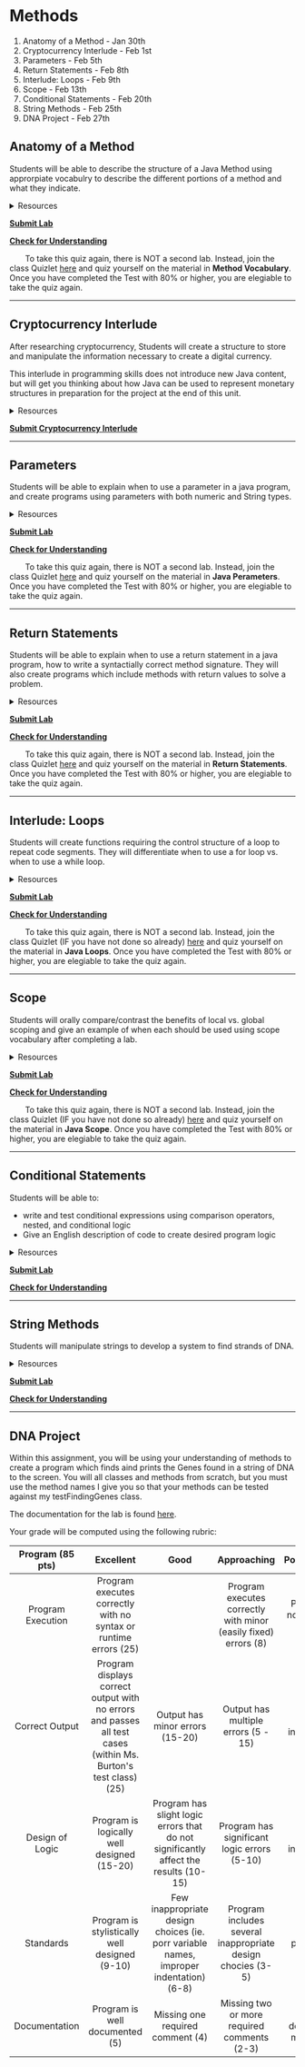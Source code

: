 # Methods

1. Anatomy of a Method - Jan 30th
2. Cryptocurrency Interlude - Feb 1st
3. Parameters - Feb 5th
4. Return Statements - Feb 8th
5. Interlude: Loops - Feb 9th
5. Scope - Feb 13th
6. Conditional Statements - Feb 20th
7. String Methods - Feb 25th
8. DNA Project - Feb 27th


## Anatomy of a Method
Students will be able to describe the structure of a Java Method using approrpiate vocabulry to describe the different portions of a method and what they indicate.
<details>
 <summary>Resources
 </summary>
 
* [Slides](https://docs.google.com/presentation/d/1w1CslBeWrUOoMpjy-n8wgeZJNHFzaKaQ-Se9YHlfVeQ/edit?usp=sharing)
* [Video](https://drive.google.com/open?id=1KL17JmkOdPD5alwIuEGboezvIFGFci1R)
* Readings
  * [Methods (Black Box)](https://drive.google.com/file/d/1rMGjRgU2GXU3lW-QnQcIsk_Yw0jBfYqA/view)
  * [Method Bodies](https://drive.google.com/file/d/1EVegNPoPdHLdyaSEthn4Nx7alDVAbUAI/view)
* [Lab A](https://docs.google.com/document/d/1fnK2u3tvShhp4paMYfMKafk0i0PIlMWGBhSYjTeC9Kg/edit?usp=sharing)

Lab Files:

**Java File** | **Tester**
:--:|:--:
[LineBreak](https://github.com/blakeCS/IntroComputerProgramming/blob/master/U2%20Methods/Method%20Anatomy/Examples/LineBreak.java) | n/a
[PrintJava](https://github.com/blakeCS/IntroComputerProgramming/blob/master/U2%20Methods/Method%20Anatomy/Exercises/PrintJava.java) | n/a

</details>

[**Submit Lab**](https://blake.instructure.com/courses/1757/assignments/64262?module_item_id=128341)

[**Check for Understanding**](https://blake.instructure.com/courses/1757/quizzes/3162)

&nbsp;&nbsp;&nbsp;&nbsp;&nbsp;&nbsp; To take this quiz again, there is NOT a second lab.  Instead, join the class Quizlet [here](https://quizlet.com/join/r2wwgK99j) and quiz yourself on the material in **Method Vocabulary**.  Once you have completed the Test with 80% or higher, you are elegiable to take the quiz again.

***
## Cryptocurrency Interlude
After researching cryptocurrency, Students will create a structure to store and manipulate the information necessary to create a digital currency.  

This interlude in programming skills does not introduce new Java content, but will get you thinking about how Java can be used to represent monetary structures in preparation for the project at the end of this unit.

<details>
 <summary>Resources
 </summary>
 
* Readings
  * [What is Cryptocurrency](https://blockgeeks.com/guides/what-is-cryptocurrency/)
  * [What is Bitcoin](https://www.howtogeek.com/141374/htg-explains-what-is-bitcoin-and-how-does-it-work/)
  * [Hacking the CryptoKitty Genome](https://hackernoon.com/hacking-the-cryptokitties-genome-1cb3e7dddab3)
* [Activity](https://docs.google.com/document/d/1ijLMtYMd0FEITuuI-wvw1eW-SiPz-Kq3MrUj902ziWA/edit?usp=sharing)

</details>

[**Submit Cryptocurrency Interlude**](https://blake.instructure.com/courses/1757/assignments/64960?module_item_id=128685)

***
## Parameters
Students will be able to explain when to use a parameter in a java program, and create programs using parameters with both numeric and String types.

<details>
 <summary>Resources
 </summary>
 
* [Slides](https://drive.google.com/open?id=1baG0Py5K--Dc9hi6bi5wKu0MXPdkocwzx0WkKYCDrR4)
* [Video](https://drive.google.com/open?id=1Yc2P5ZpoRYKCXumAV0PsBQmiSrYh3IG6)
* Readings. NOTE: I highly suggest using this lesson's readings as supplemental material, not the main event.
  * [What is Actually Passed to a Method?](https://mathbits.com/MathBits/Java/Methods/PassingMethods.htm)
  * [How to use Methods that take Parameters in Java](http://www.dummies.com/programming/java/how-to-use-methods-that-take-parameters-in-java/)
  * [Java Methods](https://www.tutorialspoint.com/java/java_methods.htm)
* [Lab A](https://docs.google.com/document/d/102d6wQqq2kzDpbMmbANzL1_v0KNv2KYyTpnU3azzFE0/edit?usp=sharing)

Lab Files:

**Java File** | **Tester**
:--:|:--:
[Hello](https://github.com/blakeCS/IntroComputerProgramming/blob/master/U2%20Methods/Parameters/Examples/Hello.java) | n/a
[Sum](https://github.com/blakeCS/IntroComputerProgramming/blob/master/U2%20Methods/Parameters/Examples/Sum.java) | n/a
[Add10](https://github.com/blakeCS/IntroComputerProgramming/blob/master/U2%20Methods/Parameters/Exercises/Add10.java) | [Add10Tester](https://github.com/blakeCS/IntroComputerProgramming/blob/master/U2%20Methods/Parameters/Exercises/Add10Tester.java)
[Madlib](https://github.com/blakeCS/IntroComputerProgramming/blob/master/U2%20Methods/Parameters/Exercises/Madlib.java) | [MadlibTester](https://github.com/blakeCS/IntroComputerProgramming/blob/master/U2%20Methods/Parameters/Exercises/MadlibTester.java)

</details>

[**Submit Lab**](https://blake.instructure.com/courses/1757/assignments/65150)

[**Check for Understanding**](https://blake.instructure.com/courses/1757/quizzes/3192)

&nbsp;&nbsp;&nbsp;&nbsp;&nbsp;&nbsp; To take this quiz again, there is NOT a second lab.  Instead, join the class Quizlet [here](https://quizlet.com/join/r2wwgK99j) and quiz yourself on the material in **Java Perameters**.  Once you have completed the Test with 80% or higher, you are elegiable to take the quiz again.

***
## Return Statements
Students will be able to explain when to use a return statement in a java program, how to write a syntactially correct method signature.  They will also create programs which include methods with return values to solve a problem.

<details>
 <summary>Resources
 </summary>
 
* [Slides](https://docs.google.com/presentation/d/1TGVGv3BEhczH_cSn3ZYjPbbW3YtQvv78oqTrWy8N-0Q/edit?usp=sharing)
* Video - To Be Uploaded Feb 2
* Readings. NOTE: I highly suggest using this lesson's readings as supplemental material, not the main event.
  * [Method Bodies - Return Statements p. 74-75](https://drive.google.com/file/d/1EVegNPoPdHLdyaSEthn4Nx7alDVAbUAI/view)
  * [Return...This](https://medium.com/java-for-absolute-dummies/return-this-72030e66790a)
  * [Return Statement Analogy](https://www.quora.com/In-Java-what-is-a-return-statement)
  * [Java Methods](https://www.tutorialspoint.com/java/java_methods.htm)
* [Lab A](https://drive.google.com/open?id=1-ZC8yT4iQfUuofUwqbL2mOwj1WiWkw9XEyY31kKMgAg)

Lab Files:

**Java File** | **Tester**
:--:|:--:
[ReturnExamples](https://github.com/blakeCS/IntroComputerProgramming/blob/master/U2%20Methods/ReturnStatements/Examples/ReturnExamples.java) | n/a
[Compare](https://github.com/blakeCS/IntroComputerProgramming/blob/master/U2%20Methods/ReturnStatements/Exercises/Compare.java) | [TestCompare](https://github.com/blakeCS/IntroComputerProgramming/blob/master/U2%20Methods/ReturnStatements/Exercises/TestCompare.java.java)
[Ten](https://github.com/blakeCS/IntroComputerProgramming/blob/master/U2%20Methods/ReturnStatements/Exercises/Ten.java) | [TestTen](https://github.com/blakeCS/IntroComputerProgramming/blob/master/U2%20Methods/ReturnStatements/Exercises/TestCompare.java.java)

</details>

[**Submit Lab**](https://blake.instructure.com/courses/1757/assignments/65656)

[**Check for Understanding**](https://blake.instructure.com/courses/1757/quizzes/3198)

&nbsp;&nbsp;&nbsp;&nbsp;&nbsp;&nbsp; To take this quiz again, there is NOT a second lab.  Instead, join the class Quizlet [here](https://quizlet.com/join/r2wwgK99j) and quiz yourself on the material in **Return Statements**.  Once you have completed the Test with 80% or higher, you are elegiable to take the quiz again.

***
## Interlude: Loops
Students will create functions requiring the control structure of a loop to repeat code segments.  They will differentiate when to use a for loop vs. when to use a while loop.

<details>
 <summary>Resources
 </summary>
 
* [Slides](https://docs.google.com/presentation/d/1i9jfPcmpEpyu3DXNqOoAOx1qh760kJqRnP8ZvvygOJA/edit?usp=sharing)
* [Video](https://drive.google.com/open?id=1lcapERNkK5Mf73CFA8outW7rGtNK3cAJ)
* Readings
  * [For Loops in Java with Examples](https://beginnersbook.com/2015/03/for-loop-in-java-with-example/)
  * [Java For Loops](http://www.homeandlearn.co.uk/java/java_for_loops.html)
  * [Loops in Java](http://www.learnjavaonline.org/en/Loops)
* [Lab A](https://docs.google.com/document/d/1uVOQkA58GKPLxrexaIJwR_naSnu3MJW3v7kZiCorGq4/edit?usp=sharing)

Lab Files:

**Java File** | **Tester**
:--:|:--:
[For Loops](https://github.com/blakeCS/IntroComputerProgramming/blob/master/U2%20Methods/Loops/ForLoop.java) | n/a
[Print500](https://github.com/blakeCS/IntroComputerProgramming/blob/master/U2%20Methods/Loops/Exercises/Print500.java) | [Print500Tester](https://github.com/blakeCS/IntroComputerProgramming/blob/master/U2%20Methods/Loops/Exercises/Print500Tester.java)
[Divisible](https://github.com/blakeCS/IntroComputerProgramming/blob/master/U2%20Methods/Loops/Exercises/Divisible.java) | [DivisibleTester](https://github.com/blakeCS/IntroComputerProgramming/blob/master/U2%20Methods/Loops/Exercises/DivisibleTester.java)
[Countdown](https://github.com/blakeCS/IntroComputerProgramming/blob/master/U2%20Methods/Loops/Examples/Countdown.java)| n/a
[CreateMod](https://github.com/blakeCS/IntroComputerProgramming/blob/master/U2%20Methods/Loops/Exercises/CreateMod.java)| [CreateModTester](https://github.com/blakeCS/IntroComputerProgramming/blob/master/U2%20Methods/Loops/Exercises/CreateModTester.java)


</details>

[**Submit Lab**](https://blake.instructure.com/courses/1757/assignments/65756)

[**Check for Understanding**](https://blake.instructure.com/courses/1757/quizzes/3202)

&nbsp;&nbsp;&nbsp;&nbsp;&nbsp;&nbsp; To take this quiz again, there is NOT a second lab.  Instead, join the class Quizlet (IF you have not done so already) [here](https://quizlet.com/join/r2wwgK99j) and quiz yourself on the material in **Java Loops**.  Once you have completed the Test with 80% or higher, you are elegiable to take the quiz again.

***
## Scope

Students will orally compare/contrast the benefits of local vs. global scoping and give an example of when each should be used using scope vocabulary  after completing a lab.

<details>
 <summary>Resources
 </summary>

* [Slides](https://docs.google.com/presentation/d/1bO79K3rz0xbabf-9JWLlNFqLtQksjmuDf7qilfutxwg/edit?usp=sharing)
* [Video](https://drive.google.com/open?id=1f4kRvjzgzsxX0QNfIOy4pDkBNDx-BNXB)
* Readings
  * [Local Scope](https://www.cs.umd.edu/~clin/MoreJava/Objects/local.html)
  * [Java Variable Scope Best Practices](https://study.com/academy/lesson/java-variable-scope-definition-best-practices.html)
  * [Java Scope Rules](https://www.techrepublic.com/article/intro-to-oop-java-scope-rules/)
* [Lab A](https://docs.google.com/document/d/1Ikjz1K1UZk6vGqFWOUa0-SMmT1V0cqb-ZlKic3qbrQc/edit?usp=sharing)

Lab Files:
 
 **Java File** | **Tester**
:--:|:--:
[InstanceScope](https://github.com/blakeCS/IntroComputerProgramming/blob/master/U2%20Methods/Scope/Examples/InstanceScope.java)| n/a
[LocalScope](https://github.com/blakeCS/IntroComputerProgramming/blob/master/U2%20Methods/Scope/Examples/LocalScope.java)| n/a
[VariableShadowing](https://github.com/blakeCS/IntroComputerProgramming/blob/master/U2%20Methods/Scope/Examples/VariableShadowing.java)| n/a
[MathOperations](https://github.com/blakeCS/IntroComputerProgramming/blob/master/U2%20Methods/Scope/Exercises/MathOperations.java) |n/a

</details>

[**Submit Lab**](https://blake.instructure.com/courses/1757/assignments/66108/)

[**Check for Understanding**](https://blake.instructure.com/courses/1757/quizzes/3218)

&nbsp;&nbsp;&nbsp;&nbsp;&nbsp;&nbsp; To take this quiz again, there is NOT a second lab.  Instead, join the class Quizlet (IF you have not done so already) [here](https://quizlet.com/join/r2wwgK99j) and quiz yourself on the material in **Java Scope**.  Once you have completed the Test with 80% or higher, you are elegiable to take the quiz again.

***

## Conditional Statements

Students will be able to:
* write and test conditional expressions using comparison operators, nested, and conditional logic
* Give an English description of code to create desired program logic

<details>
 <summary>Resources
 </summary>

* [Slides](https://docs.google.com/presentation/d/18aGQjiBVqWGWsWsp2ZpronUVf-1w6Ieqe8asOiX3OaY/edit?usp=sharing)
* Readings
  * [The If Statement](https://drive.google.com/open?id=0B0XuTmEEO-JhdzBGZ09nd1BEdFRxNDRTMk1YOGlkc3NMYmh3)
* [Lab Part 1 - COMPLETE THIS ON PAPER](https://docs.google.com/document/d/14_ct72a8SJLPy0eFZUrgNNUzDWnzPO0Wg25KFBEbkmg/edit?usp=sharing)
* [Lab Part 2](https://docs.google.com/document/d/1EQ3qr3Ba5Cf9TgZBkMNK3-QHpRf2EZNZ57encj6Zp7I/edit?usp=sharing)

Lab Files:
 
 **Java File** | **Tester**
:--:|:--:
[LetterGrade](https://github.com/blakeCS/IntroComputerProgramming/blob/master/U2%20Methods/Conditionals/LetterGrade.java)| n/a
[Triangle](https://github.com/blakeCS/IntroComputerProgramming/blob/master/U2%20Methods/Conditionals/Triangle.java)| [TriangleTester](https://github.com/blakeCS/IntroComputerProgramming/blob/master/U2%20Methods/Conditionals/TriangleTester.java)

</details>

[**Submit Lab**](https://blake.instructure.com/courses/1757/assignments/67460)

[**Check for Understanding**](https://blake.instructure.com/courses/1757/quizzes/3248)

***

## String Methods
Students will manipulate strings to develop a system to find strands of DNA.

<details>
 <summary>Resources
 </summary>

* [Slides](https://docs.google.com/presentation/d/1UC0y5yFT8BPdbhduqYJa4cUoxdLtRkSRNGPbwLwhDf4/edit?usp=sharing)
* Readings
  * [Java String is Special (read 1-2.2)](https://www.ntu.edu.sg/home/ehchua/programming/java/J3d_String.html)
  * [The String Class](https://drive.google.com/open?id=0B0XuTmEEO-JhNmxKSmZfb0tfeGo0ZVo4a190dktpWm5sb1Zz)
  * [Java Strings on CodingBat](http://codingbat.com/doc/java-string-introduction.html)
* [Lab](https://docs.google.com/document/d/1fjeznPyrX2XZgunHNP_3oj_vBRc2HSaTIIGMypjfgTU)

Lab Files:
No java files needed.
</details>

[**Submit Lab**](https://blake.instructure.com/courses/1757/assignments/67740)

[**Check for Understanding**](https://blake.instructure.com/courses/1757/quizzes/3220)

***




## DNA Project
 
Within this assignment, you will be using your understanding of methods to create a program which finds aind prints the Genes found in a string of DNA to the screen.  You will all classes and methods from scratch, but you must use the method names I give you so that your methods can be tested against my testFindingGenes class.

The documentation for the lab is found [here](https://docs.google.com/document/d/1rRsTcofCMoRHOcn5dXs8VpzhcLvcWWUwXNMiLOwMx-Q/edit?usp=sharing).

Your grade will be computed using the following rubric:

**Program (85 pts)** | **Excellent** | **Good** | **Approaching** | **Poor/Incomplete**
:--:|:--:|:--:|:--:|:--:|
Program Execution | Program executes correctly with no syntax or runtime errors (25) | | Program executes correctly with minor (easily fixed) errors (8)| Program does not execute (0-1)
Correct Output | Program displays correct output with no errors and passes all test cases (within Ms. Burton's test class) (25)| Output has minor errors (15-20) | Output has multiple errors (5 - 15) | Output is incorrect (0-5)
Design of Logic | Program is logically well designed (15-20) | Program has slight logic errors that do not significantly affect the results (10-15) | Program has significant logic errors (5-10) | program is incorrect (0-5)
Standards | Program is stylistically well designed (9-10) | Few inappropriate design choices (ie. porr variable names, improper indentation) (6-8)| Program includes several inappropriate design chocies (3-5) | Program is poorly written (0-2)
Documentation | Program is well documented (5) | Missing one required comment (4) | Missing two or more required comments (2-3) | Most or all documentation missing (0-1)


